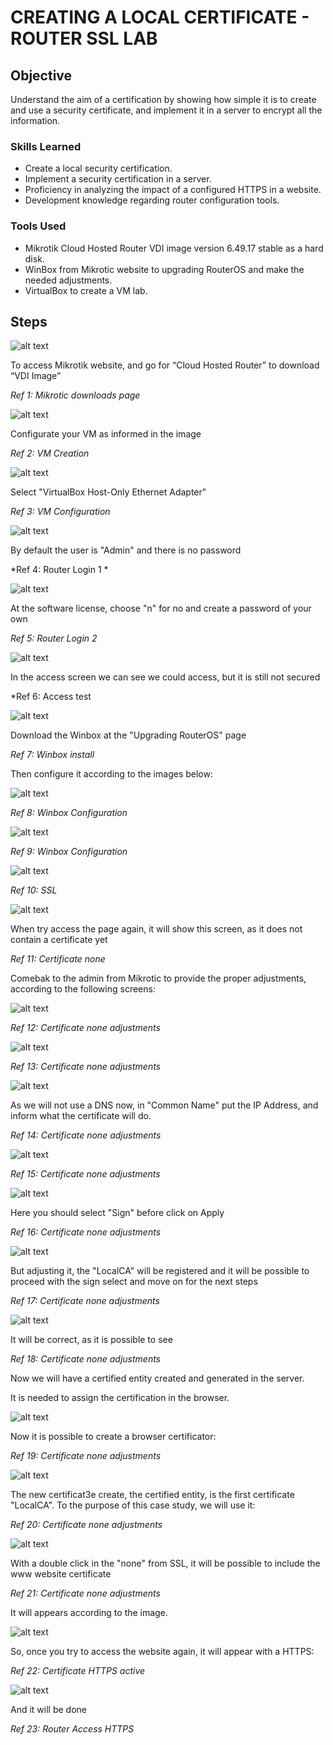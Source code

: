 # CREATING A LOCAL CERTIFICATE - ROUTER SSL LAB

## Objective

Understand the aim of a certification by showing how simple it is to create and use a security certificate, and implement it in a server to encrypt all the information.

### Skills Learned

- Create a local security certification.
- Implement a security certification in a server.
- Proficiency in analyzing the impact of a configured HTTPS in a website.
- Development knowledge regarding router configuration tools.

### Tools Used

- Mikrotik Cloud Hosted Router VDI image version 6.49.17 stable as a hard disk.
- WinBox from Mikrotic website to upgrading RouterOS and make the needed adjustments.
- VirtualBox to create a VM lab.

## Steps

![alt text](https://github.com/TatianePimentaLeal/router-ssl-lab/blob/main/Router-SSL-Lab_Project_Cybersecurity_imgs/Ref1.Mikrotik-Downloads.png)

To access Mikrotik website, and go for “Cloud Hosted Router” to download “VDI Image”

*Ref 1: Mikrotic downloads page*



![alt text](https://github.com/TatianePimentaLeal/router-ssl-lab/blob/main/Router-SSL-Lab_Project_Cybersecurity_imgs/Ref2.VM-Creation.png)

Configurate your VM as informed in the image

*Ref 2: VM Creation*



![alt text](https://github.com/TatianePimentaLeal/router-ssl-lab/blob/main/Router-SSL-Lab_Project_Cybersecurity_imgs/Ref3.VM-Config.png)

Select "VirtualBox Host-Only Ethernet Adapter"

*Ref 3: VM Configuration*



![alt text](https://github.com/TatianePimentaLeal/router-ssl-lab/blob/main/Router-SSL-Lab_Project_Cybersecurity_imgs/Ref4.Router-login1.png)

By default the user is "Admin" and there is no password

*Ref 4: Router Login 1 *



![alt text](https://github.com/TatianePimentaLeal/router-ssl-lab/blob/main/Router-SSL-Lab_Project_Cybersecurity_imgs/Ref5.Router-login2.png)

At the software license, choose "n" for no and create a password of your own

*Ref 5: Router Login 2*



![alt text](https://github.com/TatianePimentaLeal/router-ssl-lab/blob/main/Router-SSL-Lab_Project_Cybersecurity_imgs/Ref6.Access-Test.png)

In the access screen we can see we could access, but it is still not secured

*Ref  6: Access test



![alt text](https://github.com/TatianePimentaLeal/router-ssl-lab/blob/main/Router-SSL-Lab_Project_Cybersecurity_imgs/Ref7.Winbox.png)

Download the Winbox at the "Upgrading RouterOS" page

*Ref 7: Winbox install*



Then configure it according to the images below:

![alt text](https://github.com/TatianePimentaLeal/router-ssl-lab/blob/main/Router-SSL-Lab_Project_Cybersecurity_imgs/Ref8.Winbox-Config1.png)

*Ref 8: Winbox Configuration*

![alt text](https://github.com/TatianePimentaLeal/router-ssl-lab/blob/main/Router-SSL-Lab_Project_Cybersecurity_imgs/Ref9.Winbox-Config2.png)

*Ref  9: Winbox Configuration*

![alt text](https://github.com/TatianePimentaLeal/router-ssl-lab/blob/main/Router-SSL-Lab_Project_Cybersecurity_imgs/Ref10.SSL-443.png)

*Ref 10: SSL*



![alt text](https://github.com/TatianePimentaLeal/router-ssl-lab/blob/main/Router-SSL-Lab_Project_Cybersecurity_imgs/Ref11.Certificate-none.png)

When try access the page again, it will show this screen, as it does not contain a certificate yet

*Ref 11: Certificate none*





Comebak to the admin from Mikrotic to provide the proper adjustments, according to the following screens:

![alt text](https://github.com/TatianePimentaLeal/router-ssl-lab/blob/main/Router-SSL-Lab_Project_Cybersecurity_imgs/Ref12.Certificate-none-adjustment1.png)

*Ref 12: Certificate none adjustments*

![alt text](https://github.com/TatianePimentaLeal/router-ssl-lab/blob/main/Router-SSL-Lab_Project_Cybersecurity_imgs/Ref13.Certificate-none-adjustment2.png)

*Ref 13: Certificate none adjustments*



![alt text](https://github.com/TatianePimentaLeal/router-ssl-lab/blob/main/Router-SSL-Lab_Project_Cybersecurity_imgs/Ref14.Certificate-none-adjustment3.png)

As we will not use a DNS now, in "Common Name" put the IP Address, and inform what the certificate will do.

*Ref 14: Certificate none adjustments*

![alt text](https://github.com/TatianePimentaLeal/router-ssl-lab/blob/main/Router-SSL-Lab_Project_Cybersecurity_imgs/Ref15.Certificate-none-adjustment4.png)

*Ref 15: Certificate none adjustments*



![alt text](https://github.com/TatianePimentaLeal/router-ssl-lab/blob/main/Router-SSL-Lab_Project_Cybersecurity_imgs/Ref16.Certificate-none-adjustment5.png)

Here you should select "Sign" before click on Apply

*Ref 16: Certificate none adjustments*



![alt text](https://github.com/TatianePimentaLeal/router-ssl-lab/blob/main/Router-SSL-Lab_Project_Cybersecurity_imgs/Ref17.Certificate-none-adjustment6.png)

But adjusting it, the "LocalCA" will be registered and it will be possible to proceed with the sign select and move on for the next steps

*Ref 17: Certificate none adjustments*



![alt text](https://github.com/TatianePimentaLeal/router-ssl-lab/blob/main/Router-SSL-Lab_Project_Cybersecurity_imgs/Ref18.Certificate-none-adjustment8.png)

It will be correct, as it is possible to see

*Ref 18: Certificate none adjustments*





Now we will have a certified entity created and generated in the server.

It is needed to assign the certification in the browser. 



![alt text](https://github.com/TatianePimentaLeal/router-ssl-lab/blob/main/Router-SSL-Lab_Project_Cybersecurity_imgs/Ref19.Certificate-none-adjustment9.png)

Now it is possible to create a browser certificator:

*Ref 19: Certificate none adjustments*



![alt text](https://github.com/TatianePimentaLeal/router-ssl-lab/blob/main/Router-SSL-Lab_Project_Cybersecurity_imgs/Ref20.Certificate-none-adjustment10.png)

The new certificat3e create, the certified entity, is the first certificate "LocalCA". To the purpose of this case study, we will use it:

*Ref 20: Certificate none adjustments*



![alt text](https://github.com/TatianePimentaLeal/router-ssl-lab/blob/main/Router-SSL-Lab_Project_Cybersecurity_imgs/Ref21.Certificate-none-adjustment11.png)

With a double click in the "none" from SSL, it will be possible to include the www website certificate 

*Ref 21: Certificate none adjustments*





It will appears according to the image.



![alt text](https://github.com/TatianePimentaLeal/router-ssl-lab/blob/main/Router-SSL-Lab_Project_Cybersecurity_imgs/Ref22.Certificate-HTTPS.png)

So, once you try to access the website again, it will appear with a HTTPS:

*Ref 22: Certificate HTTPS active*



![alt text](https://github.com/TatianePimentaLeal/router-ssl-lab/blob/main/Router-SSL-Lab_Project_Cybersecurity_imgs/Ref23.Router-Access-HTTPS.png)

And it will be done

*Ref 23: Router Access HTTPS*
